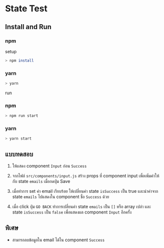 # State Test

## Install and Run

### npm

setup

```bash
> npm install
```

### yarn

```bash
> yarn
```

run

### npm

```bash
> npm run start
```

### yarn

```bash
> yarn start
```

## แบบทดสอบ

1. ให้แสดง component `Input` ก่อน `Success`

2. จากไฟล์ `src/components/input.js` สร้าง props ที่ component input เพื่อเพิ่มค่าให้กับ state `emails` เมื่อกดปุ่ม Save

3. เมื่อทำการ set ค่า email เรียบร้อย ให้เปลี่ยนค่า state `isSuccess` เป็น true และนำค่าจาก state `emails` ไปแสดงใน component ชื่อ `Success` ด้วย

4. เมื่อ click ปุ่ม `GO BACK` ทำการเปลี่ยนค่า state `emails` เป็น `[]` หรือ array เปล่า และ state `isSuccess` เป็น `false` เพื่อแสดงผล component  `Input` อีกครั้ง

## พิเศษ

* สามารถลบข้อมูลใน email ได้ใน component `Success`

